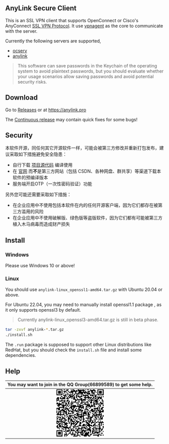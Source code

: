 ## AnyLink Secure Client

This is an SSL VPN client that supports OpenConnect or Cisco's AnyConnect [SSL VPN Protocol](https://datatracker.ietf.org/doc/html/draft-mavrogiannopoulos-openconnect-03).  It use [vpnagent](https://github.com/tlslink/vpnagent) as the core to communicate with the server.

Currently the following servers are supported,

- [ocserv](https://gitlab.com/openconnect/ocserv)
- [anylink](https://github.com/bjdgyc/anylink)

> This software can save passwords in the Keychain of the operating system to avoid plaintext passwords, but you should evaluate whether your usage scenarios allow saving passwords and avoid potential security risks.

## Download

Go to [Releases](https://github.com/tlslink/anylink-client/releases) or at https://anylink.pro

The [Continuous release](https://github.com/tlslink/anylink-client/releases/tag/continuous) may contain quick fixes for some bugs!

## Security

本软件开源，同任何其它开源软件一样，可能会被第三方修改并重新打包发布，建议采取如下措施避免安全隐患：

- 自行下载 [项目源代码](https://github.com/tlslink/anylink-client) 编译使用
- 在 [官网](https://anylink.pro) 而**不**是第三方网站（包括 CSDN、各种网盘、群共享）等渠道下载本软件的预编译版本
- 服务端开启OTP（一次性密码验证）功能

另外您可能还需要采取如下措施：

- 在企业应用中不使用包括本软件在内的任何开源客户端，因为它们都存在被第三方滥用的风险
- 在企业应用中不使用破解版、绿色版等盗版软件，因为它们都有可能被第三方植入木马病毒而造成财产损失

## Install

### Windows

Please use Windows 10 or above!

### Linux

You should use `anylink-linux_openssl1-amd64.tar.gz` with Ubuntu 20.04 or above.

For Ubuntu 22.04, you may need to manually install openssl1.1 package , as it only supports openssl3 by default.

> Currently anylink-linux_openssl3-amd64.tar.gz is still in beta phase.

```bash
tar -zxvf anylink-*.tar.gz
./install.sh
```

The `.run` package is supposed to support other Linux distributions like RedHat, but you should check the `install.sh` file and install some dependencies.

## Help

|                     You may want to join in the QQ Group(66899589) to get some help.                     |
| :----------------------------------------------------------: |
| ![](./images/qqgroup.png) |
